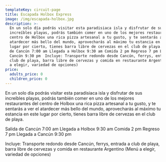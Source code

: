 ```yaml
---
templateKey: circuit-page
title: Escapada Holbox Express
image: /img/escapada-holbox.jpg
description: >-
  En un solo día podrás visitar esta paradisiaca isla y disfrutar de sus
  increíbles playas, podrás también comer en uno de los mejores restaurantes del
  centro de Holbox una rica pizza artesanal a tu gusto, y te sentarás a ver el
  atardecer más bello del mundo, aprovecharás al máximo tu estancia en este
  lugar por cierto, tienes barra libre de cervezas en el club de playa.  Salida
  de Cancún 7:00 am Llegada a Holbox 9:30 am Comida 2 pm Regreso 7 pm Llegada a
  Cancún 9:30 pm  Incluye: Transporte redondo desde Cancún, ferrys, entrada a
  club de playa, barra libre de cervezas y comida en restaurante Argentino (Menú
  a elegir, variedad de opciones)
price:
  adults_price: 0
  children_price: 0
---
```

En un solo día podrás visitar esta paradisiaca isla y disfrutar de sus increíbles playas, podrás también comer en uno de los mejores restaurantes del centro de Holbox una rica pizza artesanal a tu gusto, y te sentarás a ver el atardecer más bello del mundo, aprovecharás al máximo tu estancia en este lugar por cierto, tienes barra libre de cervezas en el club de playa.

Salida de Cancún 7:00 am
Llegada a Holbox 9:30 am
Comida 2 pm
Regreso 7 pm
Llegada a Cancún 9:30 pm

Incluye: Transporte redondo desde Cancún, ferrys, entrada a club de playa, barra libre de
cervezas y comida en restaurante Argentino (Menú a elegir, variedad de opciones)
